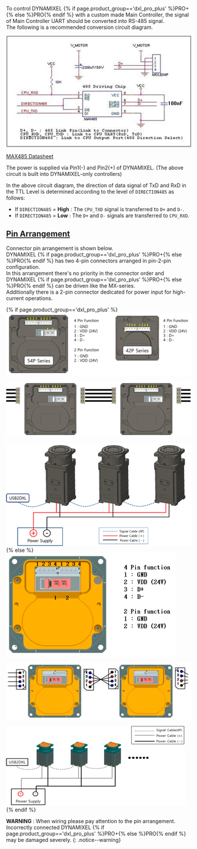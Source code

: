 To control DYNAMIXEL {% if page.product_group=='dxl_pro_plus' %}PRO+{% else %}PRO{% endif %} with a custom made Main Controller, the signal of Main Controller UART should be converted into RS-485 signal.  
The following is a recommended conversion circuit diagram.

![](/assets/images/dxl/pro/485_circuit_pro.png)

[MAX485 Datasheet](http://ecee.colorado.edu/~mcclurel/max485ds.pdf)

The power is supplied via Pin1(-) and Pin2(+) of DYNAMIXEL. (The above circuit is built into DYNAMIXEL-only controllers)

In the above circuit diagram, the direction of data signal of TxD and RxD in the TTL Level is determined according to the level of `DIRECTION485` as follows:
- If `DIRECTION485` = **High** : The `CPU_TXD` signal is transferred to `D+` and `D-`.
- If `DIRECTION485` = **Low** : The `D+` and `D-` signals are transferred to `CPU_RXD`.

## [Pin Arrangement](#pin-arrangement)
Connector pin arrangement is shown below.  
DYNAMIXEL {% if page.product_group=='dxl_pro_plus' %}PRO+{% else %}PRO{% endif %} has two 4-pin connectors arranged in pin-2-pin configuration.  
In this arrangement there's no priority in the connector order and DYNAMIXEL {% if page.product_group=='dxl_pro_plus' %}PRO+{% else %}PRO{% endif %} can be driven like the MX-series.  
Additionally there is a 2-pin connector dedicated for power input for high-current operations.

{% if page.product_group=='dxl_pro_plus' %}
![](/assets/images/dxl/pro_plus/pin_name.png)

![](/assets/images/dxl/pro_plus/connection.png)

![](/assets/images/dxl/pro_plus/wiring.png)
{% else %}
![](/assets/images/dxl/pro/clip_image003.png)

![](/assets/images/dxl/pro/clip_image005.jpg)

![](/assets/images/dxl/pro/clip_image007.png)
{% endif %}

**WARNING** : When wiring please pay attention to the pin arrangement. Incorrectly connected DYNAMIXEL {% if page.product_group=='dxl_pro_plus' %}PRO+{% else %}PRO{% endif %} may be damaged severely.
{: .notice--warning}
